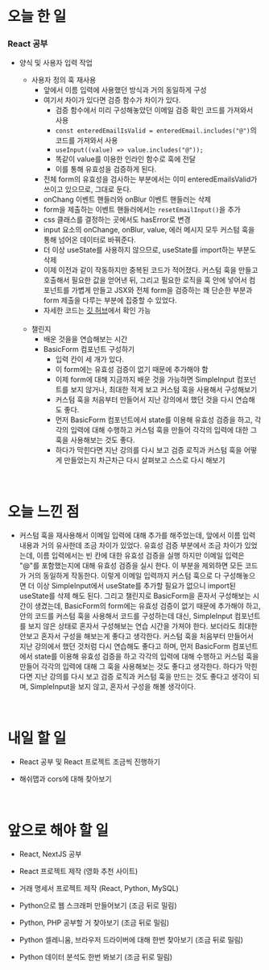 # 오늘 한 일

### React 공부

- 양식 및 사용자 입력 작업

  - 사용자 정의 훅 재사용
    - 앞에서 이름 입력에 사용했던 방식과 거의 동일하게 구성
    - 여기서 차이가 있다면 검증 함수가 차이가 있다.
      - 검증 함수에서 미리 구성해놓았던 이메일 검증 확인 코드를 가져와서 사용
      - `const enteredEmailIsValid = enteredEmail.includes("@")`의 코드를 가져와서 사용
      - `useInput((value) => value.includes("@"));`
      - 똑같이 value를 이용한 인라인 함수로 훅에 전달
      - 이를 통해 유효성을 검증하게 된다.
    - 전체 form의 유효성을 검사하는 부분에서는 이미 enteredEmailsValid가 쓰이고 있으므로, 그대로 둔다.
    - onChang 이벤트 핸들러와 onBlur 이벤트 핸들러는 삭제
    - form을 제출하는 이벤트 핸들러에서는 `resetEmailInput()`을 추가
    - css 클래스를 결정하는 곳에서도 hasError로 변경
    - input 요소의 onChange, onBlur, value, 에러 메시지 모두 커스텀 훅을 통해 넘어온 데이터로 바꿔준다.
    - 더 이상 useState를 사용하지 않으므로, useState를 import하는 부분도 삭제
    - 이제 이전과 같이 작동하지만 중복된 코드가 적어졌다. 커스텀 훅을 만들고 호출해서 필요한 값을 얻어낸 뒤, 그리고 필요한 로직을 훅 안에 넣어서 컴포넌트를 가볍게 만들고 JSX와 전체 form을 검증하는 꽤 단순한 부분과 form 제출을 다루는 부분에 집중할 수 있었다.
    - 자세한 코드는 [깃 허브](https://github.com/jeongsangtae/react-complete-training-form-user-input-deepening/commit/ef4248b228b53b868629a266001b18bb2a2eda62)에서 확인 가능

  <br />

  - 챌린지
    - 배운 것을을 연습해보는 시간
    - BasicForm 컴포넌트 구성하기
      - 입력 칸이 세 개가 있다.
      - 이 form에는 유효성 검증이 없기 때문에 추가해야 함
      - 이제 form에 대해 지금까지 배운 것을 가능하면 SimpleInput 컴포넌트를 보지 않거나, 최대한 적게 보고 커스텀 훅을 사용해서 구성해보기
      - 커스텀 훅을 처음부터 만들어서 지난 강의에서 했던 것을 다시 연습해도 좋다.
      - 먼저 BasicForm 컴포넌트에서 state를 이용해 유효성 검증을 하고, 각각의 입력에 대해 수행하고 커스텀 훅을 만들어 각각의 입력에 대한 그 훅을 사용해보는 것도 좋다.
      - 하다가 막힌다면 지난 강의를 다시 보고 검증 로직과 커스텀 훅을 어떻게 만들었는지 차근차근 다시 살펴보고 스스로 다시 해보기

<br />

# 오늘 느낀 점

- 커스텀 훅을 재사용해서 이메일 입력에 대해 추가를 해주었는데, 앞에서 이름 입력 내용과 거의 유사한데 조금 차이가 있었다. 유효성 검증 부분에서 조금 차이가 있었는데, 이름 입력에서는 빈 칸에 대한 유효성 검증을 실행 하지만 이메일 입력은 "@"를 포함했는지에 대해 유효성 검증을 실시 한다. 이 부분을 제외하면 모든 코드가 거의 동일하게 작동한다. 이렇게 이메일 입력까지 커스텀 훅으로 다 구성해놓으면 더 이상 SimpleInput에서 useState를 추가할 필요가 없으니 import된 useState를 삭제 해도 된다. 그리고 챌린지로 BasicForm을 혼자서 구성해보는 시간이 생겼는데, BasicForm의 form에는 유효성 검증이 없기 때문에 추가해야 하고, 안의 코드를 커스텀 훅을 사용해서 코드를 구성하는데 대신, SimpleInput 컴포넌트를 보지 않은 상태로 혼자서 구성해보는 연습 시간을 가져야 한다. 보더라도 최대한 안보고 혼자서 구성을 해보는게 좋다고 생각한다. 커스텀 훅을 처음부터 만들어서 지난 강의에서 했던 것처럼 다시 연습해도 좋다고 하며, 먼저 BasicForm 컴포넌트에서 state를 이용해 유효성 검증을 하고 각각의 입력에 대해 수행하고 커스텀 훅을 만들어 각각의 입력에 대해 그 훅을 사용해보는 것도 좋다고 생각한다. 하다가 막힌다면 지난 강의를 다시 보고 검증 로직과 커스텀 훅을 만드는 것도 좋다고 생각이 되며, SimpleInput을 보지 않고, 혼자서 구성을 해볼 생각이다.

<br />

# 내일 할 일

- React 공부 및 React 프로젝트 조금씩 진행하기

- 해쉬맵과 cors에 대해 찾아보기

<br />

# 앞으로 해야 할 일

- React, NextJS 공부

- React 프로젝트 제작 (영화 추천 사이트)

- 거래 명세서 프로젝트 제작 (React, Python, MySQL)

- Python으로 웹 스크래퍼 만들어보기 (조금 뒤로 밀림)

- Python, PHP 공부할 거 찾아보기 (조금 뒤로 밀림)

- Python 셀레니움, 브라우저 드라이버에 대해 한번 찾아보기 (조금 뒤로 밀림)

- Python 데이터 분석도 한번 봐보기 (조금 뒤로 밀림)
